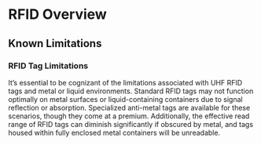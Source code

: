 # RFID Overview

## Known Limitations

### RFID Tag Limitations

It’s essential to be cognizant of the limitations associated with UHF RFID tags and metal or liquid environments. Standard RFID tags may not function optimally on metal surfaces or liquid-containing containers due to signal reflection or absorption. Specialized anti-metal tags are available for these scenarios, though they come at a premium. Additionally, the effective read range of RFID tags can diminish significantly if obscured by metal, and tags housed within fully enclosed metal containers will be unreadable.
